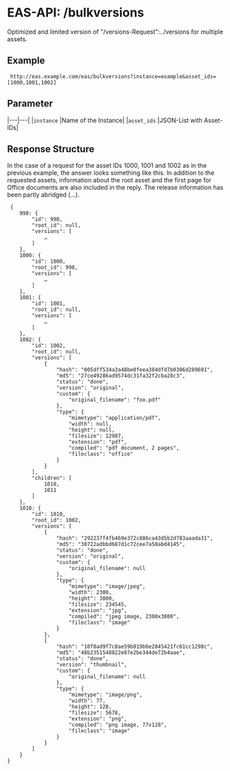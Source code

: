 #  EAS-API: /bulkversions

Optimized and limited version of "/versions-Request":../versions for multiple assets.


##  Example

~~~
 http://eas.example.com/eas/bulkversions?instance=example&asset_ids=[1000,1001,1002]
~~~


##  Parameter


|---|---|
|`instance`          |Name of the Instance|
|`asset_ids`         |JSON-List with Asset-IDs|

##  Response Structure

In the case of a request for the asset IDs 1000, 1001 and 1002 as in the previous example, the answer looks something like this. In addition to the requested assets, information about the root asset and the first page for Office documents are also included in the reply. The release information has been partly abridged (...).

~~~
 {
    998: {
        "id": 998,
        "root_id": null,
        "versions": [
            …
        ]
    },
    1000: {
        "id": 1000,
        "root_id": 998,
        "versions": [
            …
        ]
    },
    1001: {
        "id": 1001,
        "root_id": null,
        "versions": [
            …
        ]
    },
    1002: {
        "id": 1002,
        "root_id": null,
        "versions": [
            {
                "hash": "005dff534a3a48be0feea384dfd7b0306d289691",
                "md5": "27ce49286ad9574dc31fa32f2cba28c3",
                "status": "done",
                "version": "original",
                "custom": {
                    "original_filename": "foo.pdf"
                },
                "type": {
                    "mimetype": "application/pdf",
                    "width": null,
                    "height": null,
                    "filesize": 12987,
                    "extension": "pdf",
                    "compiled": "pdf document, 2 pages",
                    "fileclass": "office"
                }
            }
        ],
        "children": [
            1010,
            1011
        ]
    },
    1010: {
        "id": 1010,
        "root_id": 1002,
        "versions": [
            {
                "hash": "292237f4fb469e372c886ca43d5b2d783aaada31",
                "md5": "30722adbbd687d1c72cee7a50abd4145",
                "status": "done",
                "version": "original",
                "custom": {
                    "original_filename": null
                },
                "type": {
                    "mimetype": "image/jpeg",
                    "width": 2300,
                    "height": 3800,
                    "filesize": 234545,
                    "extension": "jpg",
                    "compiled": "jpeg image, 2300x3800",
                    "fileclass": "image"
                }
            },
            {
                "hash": "10f8ad9f7c8ae59b019b6e2845421fc61cc1298c",
                "md5": "48b2351548822e87e2be344de72b4aae",
                "status": "done",
                "version": "thumbnail",
                "custom": {
                    "original_filename": null
                },
                "type": {
                    "mimetype": "image/png",
                    "width": 77,
                    "height": 128,
                    "filesize": 5678,
                    "extension": "png",
                    "compiled": "png image, 77x128",
                    "fileclass": "image"
                }
            }
        ]
    }
}
